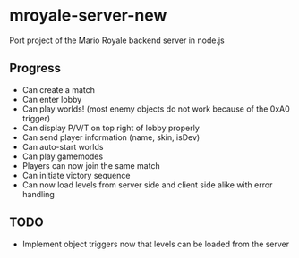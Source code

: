 # mroyale-server-new
Port project of the Mario Royale backend server in node.js
## Progress
- Can create a match
- Can enter lobby
- Can play worlds! (most enemy objects do not work because of the 0xA0 trigger)
- Can display P/V/T on top right of lobby properly
- Can send player information (name, skin, isDev)
- Can auto-start worlds
- Can play gamemodes
- Players can now join the same match
- Can initiate victory sequence
- Can now load levels from server side and client side alike with error handling
## TODO
- Implement object triggers now that levels can be loaded from the server